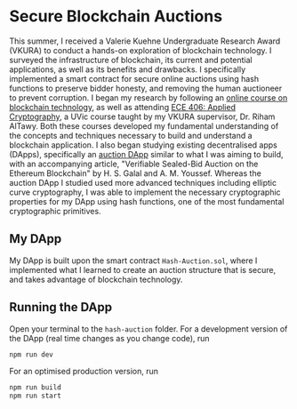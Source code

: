# Secure Blockchain Auctions
This summer, I received a Valerie Kuehne Undergraduate Research Award (VKURA) to conduct a hands-on exploration of blockchain technology. I surveyed the infrastructure of blockchain, its current and potential applications, as well as its benefits and drawbacks. I specifically implemented a smart contract for secure online auctions using hash functions to preserve bidder honesty, and removing the human auctioneer to prevent corruption. I began my research by following an [online course on blockchain technology](https://www.pulpspy.com/courses/blockchain/index.html), as well as attending [ECE 406: Applied Cryptography](https://heat.csc.uvic.ca/coview/course/2024011/ECE406), a UVic course taught by my VKURA supervisor, Dr. Riham AlTawy. Both these courses developed my fundamental understanding of the concepts and techniques necessary to build and understand a blockchain application.
I also began studying existing decentralised apps (DApps), specifically an [auction DApp](https://github.com/HSG88/AuctionContract) similar to what I was aiming to build, with an accompanying article, "Verifiable Sealed-Bid Auction on the Ethereum Blockchain" by  H. S. Galal and A. M. Youssef. Whereas the auction DApp I studied used more advanced techniques including elliptic curve cryptography, I was able to implement the necessary cryptographic properties for my DApp using hash functions, one of the most fundamental cryptographic primitives.

## My DApp
My DApp is built upon the smart contract `Hash-Auction.sol`, where I implemented what I learned to create an auction structure that is secure, and takes advantage of blockchain technology.

## Running the DApp
Open your terminal to the `hash-auction` folder. For a development version of the DApp (real time changes as you change code), run
```bash
npm run dev
```
For an optimised production version, run
```bash
npm run build
npm run start
```
